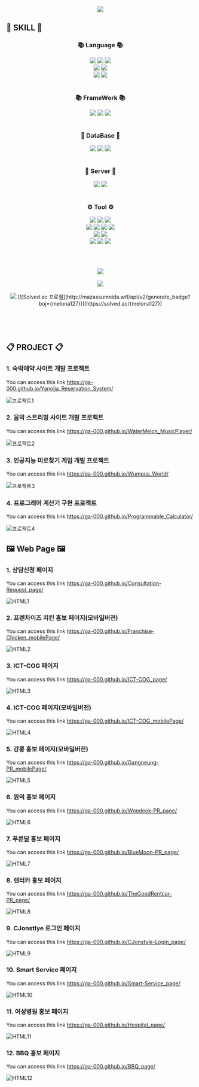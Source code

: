 <div align=center>
	<img src="https://capsule-render.vercel.app/api?type=waving&color=DDA0DD&height=200&section=header&text=My&nbsp;GitHub&fontSize=80" />
</div>

## 📌 SKILL 📌
<div align="center">
	<h3>📚 Language 📚</h3>
	<img src="https://img.shields.io/badge/Java-007396?style=flat&logo=Conda-Forge&logoColor=white" />
	<img src="https://img.shields.io/badge/JavaScript-F7DF1E?style=flat&logo=JavaScript&logoColor=white" />
	<img src="https://img.shields.io/badge/JavaFx-007396?style=flat&logo=Conda-Forge&logoColor=white" />
	<br>
	<img src="https://img.shields.io/badge/HTML5-E34F26?style=flat&logo=html5&logoColor=white" />
	<img src="https://img.shields.io/badge/css3-1572B6?style=flat&logo=css3&logoColor=white" />
	<br>
	<img src="https://img.shields.io/badge/python-3776AB?style=flat&logo=python&logoColor=white" />
	<img src="https://img.shields.io/badge/C++-00599C?style=flat&logo=cplusplus&logoColor=white" />
</div>
<br>
<div align="center">
	<h3>📚 FrameWork 📚</h3>
	<img src="https://img.shields.io/badge/Spring FrameWork-6DB33F?style=flat&logo=Spring&logoColor=white" />
	<img src="https://img.shields.io/badge/Spring Boot-6DB33F?style=flat&logo=springboot&logoColor=white" />
	<img src="https://img.shields.io/badge/Mybatis-000000?style=flat&logo=Fluentd&logoColor=white" />
</div>
<br>
<div align="center">
	<h3>💾 DataBase 💾</h3>
	<img src="https://img.shields.io/badge/Oracle%20SQL-F80000?style=flat&logo=Oracle&logoColor=white" />
	<img src="https://img.shields.io/badge/MySQL-4479A1?style=flat&logo=MySQL&logoColor=white" />
	<img src="https://img.shields.io/badge/MariaDB-003545?style=flat&logo=MariaDB&logoColor=white" />
</div>
<br>
<div align="center">
	<h3>📡 Server 📡</h3>
	<img src="https://img.shields.io/badge/Apache Tomcat-F8DC75?style=flat&logo=apachetomcat&logoColor=white" />
	<img src="https://img.shields.io/badge/AWS-232F3E?style=flat&logo=amazonaws&logoColor=white" />
</div>
<br>
<div align="center">
	<h3>⚙ Tool ⚙</h3>
	<img src="https://img.shields.io/badge/GitHub-181717?style=flat&logo=github&logoColor=white" />
	<img src="https://img.shields.io/badge/Spring Tool Suite4-6DB33F?style=flat&logo=Spring&logoColor=white" />
	<img src="https://img.shields.io/badge/Eclipse IDE-2C2255?style=flat&logo=eclipseide&logoColor=white" />
	<br>
	<img src="https://img.shields.io/badge/Heidi SQL-4B8A08?style=flat&logo=json&logoColor=white" />
	<img src="https://img.shields.io/badge/SQLdeveloper-A4A4A4?style=flat&logo=amazondocumentdb&logoColor=white" />
	<img src="https://img.shields.io/badge/EditPlus-DF01A5?style=flat&logo=html5&logoColor=white" />
	<img src="https://img.shields.io/badge/SceneBuilder-FF8000?style=flat&logo=immich&logoColor=white" />
	<br>
	<img src="https://img.shields.io/badge/Visual Studio 2019-5C2D91?style=flat&logo=visualstudio&logoColor=white" />
	<img src="https://img.shields.io/badge/Visual Studio Code-007ACC?style=flat&logo=visualstudiocode&logoColor=white" />
	<br>
	<img src="https://img.shields.io/badge/IDLE-3776AB?style=flat&logo=python&logoColor=white" />
	<img src="https://img.shields.io/badge/Jupyter-F37626?style=flat&logo=jupyter&logoColor=white" />
	<img src="https://img.shields.io/badge/Oracle VM VirtualBox-183A61?style=flat&logo=virtualbox&logoColor=white" />
</div>

<br><br>
<div align="center">
	<img src="https://github-readme-stats.vercel.app/api/top-langs/?username=Ga-000&layout=compact"><br><br>
	<img src="https://github-readme-stats.vercel.app/api?username=Ga-000&show_icons=true&count_private=true"><br><br>
	<img src="http://mazassumnida.wtf/api/v2/generate_badge?boj={aa}(https://solved.ac/{melona127})">
	[![Solved.ac 프로필](http://mazassumnida.wtf/api/v2/generate_badge?boj={melona127})](https://solved.ac/{melona127})
</div>

<br><br><br>

## 📋 PROJECT 📋 
### 1. 숙박예약 사이트 개발 프로젝트
You can access this link <https://ga-000.github.io/Yanolja_Reservation_System/>

![프로젝트1](./README_img/야놀자정보.png)

### 2. 음악 스트리밍 사이트 개발 프로젝트
You can access this link <https://ga-000.github.io/WaterMelon_MusicPlayer/>

![프로젝트2](./README_img/수박정보.png)

### 3. 인공지능 미로찾기 게임 개발 프로젝트
You can access this link <https://ga-000.github.io/Wumpus_World/>

![프로젝트3](./README_img/미로정보.png)

### 4. 프로그래머 계산기 구현 프로젝트
You can access this link <https://ga-000.github.io/Programmable_Calculator/>

![프로젝트4](./README_img/계산기정보.png)


## 🖼 Web Page 🖼
### 1. 상담신청 페이지
You can access this link <https://ga-000.github.io/Consultation-Request_page/>

![HTML1](./README_img/HTML1.png)
   
### 2. 프렌차이즈 치킨 홍보 페이지(모바일버전)
You can access this link <https://ga-000.github.io/Franchise-Chicken_mobilePage/>

![HTML2](./README_img/HTML2.png)

### 3. ICT-COG 페이지
You can access this link <https://ga-000.github.io/ICT-COG_page/>

![HTML3](./README_img/HTML3.png)

### 4. ICT-COG 페이지(모바일버전)
You can access this link <https://ga-000.github.io/ICT-COG_mobilePage/>

![HTML4](./README_img/HTML4.png)

### 5. 강릉 홍보 페이지(모바일버전)
You can access this link <https://ga-000.github.io/Gangneung-PR_mobilePage/>

![HTML5](./README_img/HTML5.png)

### 6. 원덕 홍보 페이지
You can access this link <https://ga-000.github.io/Wondeok-PR_page/>

![HTML6](./README_img/HTML6.png)

### 7. 푸른달 홍보 페이지
You can access this link <https://ga-000.github.io/BlueMoon-PR_page/>

![HTML7](./README_img/HTML7.png)

### 8. 렌터카 홍보 페이지
You can access this link <https://ga-000.github.io/TheGoodRentcar-PR_page/>

![HTML8](./README_img/HTML8.png)

### 9. CJonstlye 로그인 페이지
You can access this link <https://ga-000.github.io/CJonstyle-Login_page/>

![HTML9](./README_img/HTML9.png)

### 10. Smart Service 페이지
You can access this link <https://ga-000.github.io/Smart-Service_page/>

![HTML10](./README_img/HTML10.png)

### 11. 여성병원 홍보 페이지
You can access this link <https://ga-000.github.io/Hospital_page/>

![HTML11](./README_img/HTML11.png)

### 12. BBQ 홍보 페이지
You can access this link <https://ga-000.github.io/BBQ_page/>

![HTML12](./README_img/HTML12.png)



